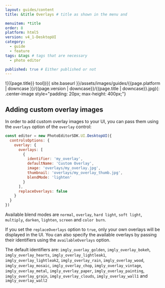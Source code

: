 ```yaml
---
layout: guides/content
title: &title Overlays # title as shown in the menu and

menuitem: *title
order: 8
platform: html5
version: v4_1-DesktopUI
category:
  - guide
  - feature
tags: &tags # tags that are necessary
  - photo editor

published: true # Either published or not
---
```

![{{page.title}} tool]({{ site.baseurl }}/assets/images/guides/{{page.platform | downcase }}/{{page.version | downcase}}/{{page.title | downcase}}.jpg){: .center-image style="padding: 20px; max-height: 400px;"}

## Adding custom overlay images

In order to add custom overlay images to your UI, you can pass them using the `overlays` option of the `overlay` control:

```js
const editor = new PhotoEditorSDK.UI.DesktopUI({
  controlsOptions: {
    overlay: {
      overlays: [
        {
          identifier: 'my_overlay',
          defaultName: 'Custom Overlay',
          image: 'overlays/my_overlay.jpg',
          thumbnail: 'overlays/my_overlay_thumb.jpg',
          blendMode: 'lighten'
        }
      ],
      replaceOverlays: false
    }
  }
})
```

Available blend modes are `normal`, `overlay`, `hard light`, `soft light`, `multiply`, `darken`, `lighten`, `screen` and `color burn`.

If you set the `replaceOverlays` option to `true`, only your own overlays will be displayed in the UI. You can also specify the available overlays by passing their identifiers using the `availableOverlays` option.

The default identifiers are: `imgly_overlay_golden`, `imgly_overlay_bokeh`, `imgly_overlay_hearts`, `imgly_overlay_lightleak1`, `imgly_overlay_lightleak2`, `imgly_overlay_rain`, `imgly_overlay_wood`, `imgly_overlay_mosaic`, `imgly_overlay_chop`, `imgly_overlay_vintage`, `imgly_overlay_metal`, `imgly_overlay_paper`, `imgly_overlay_painting`, `imgly_overlay_grain`, `imgly_overlay_clouds`, `imgly_overlay_wall1` and `imgly_overlay_wall2`

